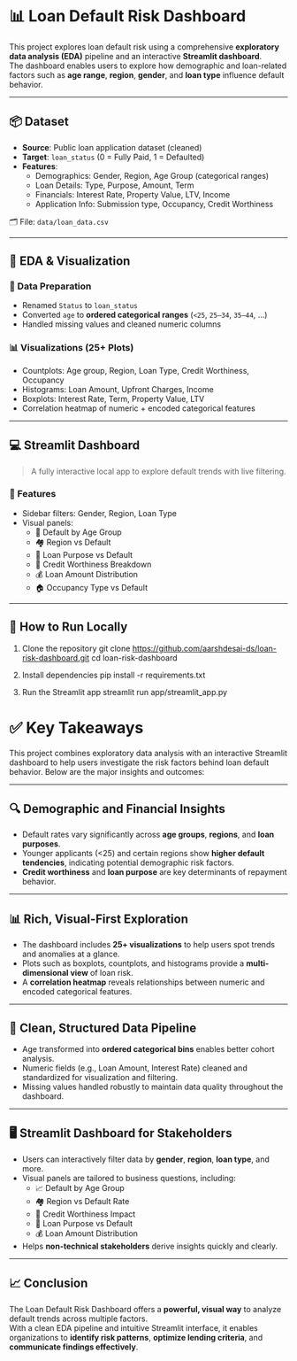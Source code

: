 # 📊 Loan Default Risk Dashboard

This project explores loan default risk using a comprehensive **exploratory data analysis (EDA)** pipeline and an interactive **Streamlit dashboard**.  
The dashboard enables users to explore how demographic and loan-related factors such as **age range**, **region**, **gender**, and **loan type** influence default behavior.

---

## 📦 Dataset

- **Source**: Public loan application dataset (cleaned)
- **Target**: `loan_status` (0 = Fully Paid, 1 = Defaulted)  
- **Features**:
  - Demographics: Gender, Region, Age Group (categorical ranges)
  - Loan Details: Type, Purpose, Amount, Term
  - Financials: Interest Rate, Property Value, LTV, Income
  - Application Info: Submission type, Occupancy, Credit Worthiness

🗂 File: `data/loan_data.csv`

---

## 🧠 EDA & Visualization

### 🧹 Data Preparation
- Renamed `Status` to `loan_status`
- Converted `age` to **ordered categorical ranges** (`<25`, `25–34`, `35–44`, …)
- Handled missing values and cleaned numeric columns

### 📊 Visualizations (25+ Plots)
- Countplots: Age group, Region, Loan Type, Credit Worthiness, Occupancy
- Histograms: Loan Amount, Upfront Charges, Income
- Boxplots: Interest Rate, Term, Property Value, LTV
- Correlation heatmap of numeric + encoded categorical features

---

## 💻 Streamlit Dashboard

> A fully interactive local app to explore default trends with live filtering.

### 🧾 Features
- Sidebar filters: Gender, Region, Loan Type
- Visual panels:
  - 🎯 Default by Age Group
  - 🏘️ Region vs Default
  - 🧾 Loan Purpose vs Default
  - 💼 Credit Worthiness Breakdown
  - 💰 Loan Amount Distribution
  - 🏠 Occupancy Type vs Default

---

## 🚀 How to Run Locally


1. Clone the repository
git clone https://github.com/aarshdesai-ds/loan-risk-dashboard.git
cd loan-risk-dashboard

2. Install dependencies
pip install -r requirements.txt

3. Run the Streamlit app
streamlit run app/streamlit_app.py


# ✅ Key Takeaways

This project combines exploratory data analysis with an interactive Streamlit dashboard to help users investigate the risk factors behind loan default behavior. Below are the major insights and outcomes:

---

## 🔍 Demographic and Financial Insights

- Default rates vary significantly across **age groups**, **regions**, and **loan purposes**.
- Younger applicants (<25) and certain regions show **higher default tendencies**, indicating potential demographic risk factors.
- **Credit worthiness** and **loan purpose** are key determinants of repayment behavior.

---

## 📊 Rich, Visual-First Exploration

- The dashboard includes **25+ visualizations** to help users spot trends and anomalies at a glance.
- Plots such as boxplots, countplots, and histograms provide a **multi-dimensional view** of loan risk.
- A **correlation heatmap** reveals relationships between numeric and encoded categorical features.

---

## 🧹 Clean, Structured Data Pipeline

- Age transformed into **ordered categorical bins** enables better cohort analysis.
- Numeric fields (e.g., Loan Amount, Interest Rate) cleaned and standardized for visualization and filtering.
- Missing values handled robustly to maintain data quality throughout the dashboard.

---

## 🖥️ Streamlit Dashboard for Stakeholders

- Users can interactively filter data by **gender**, **region**, **loan type**, and more.
- Visual panels are tailored to business questions, including:
  - 📈 Default by Age Group  
  - 🏘️ Region vs Default Rate  
  - 💼 Credit Worthiness Impact  
  - 🧾 Loan Purpose vs Default  
  - 💰 Loan Amount Distribution  
- Helps **non-technical stakeholders** derive insights quickly and clearly.

---

## 📈 Conclusion

The Loan Default Risk Dashboard offers a **powerful, visual way** to analyze default trends across multiple factors.  
With a clean EDA pipeline and intuitive Streamlit interface, it enables organizations to **identify risk patterns**, **optimize lending criteria**, and **communicate findings effectively**.

